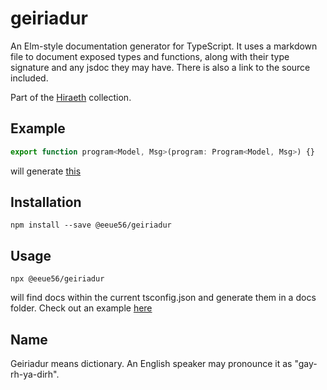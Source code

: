 # geiriadur

An Elm-style documentation generator for TypeScript. It uses a markdown file to document exposed types and functions, along with their type signature and any jsdoc they may have. There is also a link to the source included.

Part of the [Hiraeth](https://github.com/eeue56/hiraeth) collection.

## Example

```javascript
export function program<Model, Msg>(program: Program<Model, Msg>) {}
```

will generate [this](https://github.com/eeue56/coed/blob/main/docs/src/html.md#program)

## Installation

```
npm install --save @eeue56/geiriadur
```

## Usage

```
npx @eeue56/geiriadur
```

will find docs within the current tsconfig.json and generate them in a docs folder. Check out an example [here](https://github.com/eeue56/coed#usage)

## Name

Geiriadur means dictionary. An English speaker may pronounce it as "gay-rh-ya-dirh".
